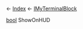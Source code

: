 ← [Index](Api-Index) ← [IMyTerminalBlock](Sandbox.ModAPI.Ingame.IMyTerminalBlock)

[bool](System.Boolean) ShowOnHUD

